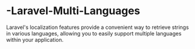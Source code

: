 # -Laravel-Multi-Languages
Laravel's localization features provide a convenient way to retrieve strings in various languages, allowing you to easily support multiple languages within your application.
